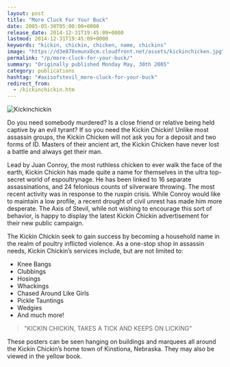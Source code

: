 ```yaml
---
layout: post
title: "More Cluck For Your Buck"
date: 2005-05-30T05:00:00+0000
release_date: 2014-12-31T19:45:09+0000
lastmod: 2014-12-31T19:45:09+0000
keywords: "kickin, chickin, chicken, name, chickins"
image: "https://d3e878vmunx8cm.cloudfront.net/assets/kickinchicken.jpg"
permalink: "/p/more-cluck-for-your-buck/"
summary: "Originally published Monday May, 30th 2005"
category: publications
hashtag: "#axisofstevil_more-cluck-for-your-buck"
redirect_from:
  - /kickinchickin.htm
---
```


[id_1]: https://d3e878vmunx8cm.cloudfront.net/assets/kickinchicken.jpg "Kickinchickin"
![Kickinchickin][id_1]

Do you need somebody murdered? Is a close friend or relative being held captive by an evil tyrant? If so you need the Kickin Chickin! Unlike most assassin groups, the Kickin Chicken will not ask you for a deposit and two forms of ID. Masters of their ancient art, the Kickin Chicken have never lost a battle and always get their man.

Lead by Juan Conroy, the most ruthless chicken to ever walk the face of the earth, Kickin Chickin has made quite a name for themselves in the ultra top-secret world of espoultrynage. He has been linked to 16 separate assassinations, and 24 felonious counts of silverware throwing. The most recent activity was in response to the ruxpin crisis. While Conroy would like to maintain a low profile, a recent drought of civil unrest has made him more desperate. The Axis of Stevil, while not wishing to encourage this sort of behavior, is happy to display the latest Kickin Chickin advertisement for their new public campaign.

The Kickin Chickin seek to gain success by becoming a household name in the realm of poultry inflicted violence. As a one-stop shop in assassin needs, Kickin Chickin’s services include, but are not limited to:

- Knee Bangs
- Clubbings
- Hosings
- Whackings
- Chased Around Like Girls
- Pickle Tauntings
- Wedgies
- And much more!

> "KICKIN CHICKIN, TAKES A TICK AND KEEPS ON LICKING"

These posters can be seen hanging on buildings and marquees all around the Kickin Chickin’s home town of Kinstiona, Nebraska. They may also be viewed in the yellow book.
